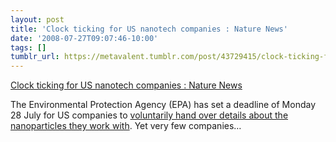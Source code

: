 ```yaml
---
layout: post
title: 'Clock ticking for US nanotech companies : Nature News'
date: '2008-07-27T09:07:46-10:00'
tags: []
tumblr_url: https://metavalent.tumblr.com/post/43729415/clock-ticking-for-us-nanotech-companies-nature
---
```

[Clock ticking for US nanotech companies : Nature News](https://metavalent.com/?p=847)  

The Environmental Protection Agency (EPA) has set a deadline of Monday 28 July for US companies to [voluntarily hand over details about the nanoparticles they work with](https://www.nature.com/news/2008/080725/full/news.2008.983.html?s=news_rss). Yet very few companies…

